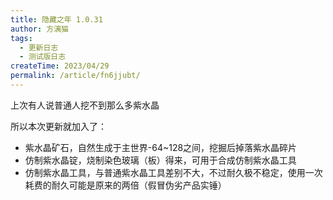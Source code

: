 ```yaml
---
title: 隐藏之年 1.0.31
author: 方漓猫
tags:
  - 更新日志
  - 测试版日志
createTime: 2023/04/29
permalink: /article/fn6jjubt/
---
```


上次有人说普通人挖不到那么多紫水晶

所以本次更新就加入了：

- 紫水晶矿石，自然生成于主世界-64~128之间，挖掘后掉落紫水晶碎片
- 仿制紫水晶锭，烧制染色玻璃（板）得来，可用于合成仿制紫水晶工具
- 仿制紫水晶工具，与普通紫水晶工具差别不大，不过耐久极不稳定，使用一次耗费的耐久可能是原来的两倍（假冒伪劣产品实锤）